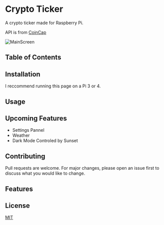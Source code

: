 # Crypto Ticker
A crypto ticker made for Raspberry Pi.  

API is from [CoinCap](https://docs.coincap.io/)

![MainScreen](https://user-images.githubusercontent.com/5633084/112772770-a48c7400-9000-11eb-8a7c-4c30f0ed04f8.png)

## Table of Contents


## Installation

I reccommend running this page on a Pi 3 or 4.

## Usage


## Upcoming Features 

* Settings Pannel
* Weather
* Dark Mode Controled by Sunset

## Contributing
Pull requests are welcome. For major changes, please open an issue first to discuss what you would like to change.

## Features 

## License
[MIT](https://choosealicense.com/licenses/mit/)